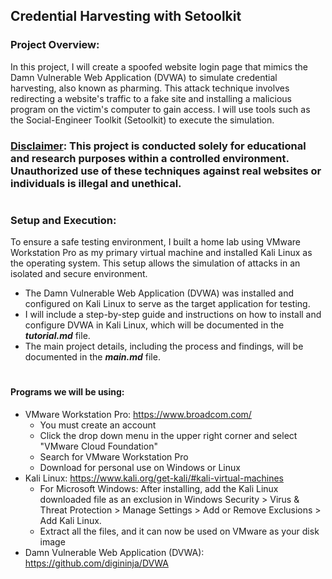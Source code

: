 ## Credential Harvesting with Setoolkit

### Project Overview:
In this project, I will create a spoofed website login page that mimics the Damn Vulnerable Web Application (DVWA) to simulate credential harvesting, also known as pharming. This attack technique involves redirecting a website's traffic to a fake site and installing a malicious program on the victim's computer to gain access. I will use tools such as the Social-Engineer Toolkit (Setoolkit) to execute the simulation.

### <ins>Disclaimer</ins>: This project is conducted solely for educational and research purposes within a controlled environment. Unauthorized use of these techniques against real websites or individuals is illegal and unethical.

#

### Setup and Execution:
To ensure a safe testing environment, I built a home lab using VMware Workstation Pro as my primary virtual machine and installed Kali Linux as the operating system. This setup allows the simulation of attacks in an isolated and secure environment.
  - The Damn Vulnerable Web Application (DVWA) was installed and configured on Kali Linux to serve as the target application for testing.
  - I will include a step-by-step guide and instructions on how to install and configure DVWA in Kali Linux, which will be documented in the <em>**tutorial.md**</em> file.
  - The main project details, including the process and findings, will be documented in the <em>**main.md**</em> file.

#

#### Programs we will be using: 
- VMware Workstation Pro: https://www.broadcom.com/
  - You must create an account
  - Click the drop down menu in the upper right corner and select "VMware Cloud Foundation"
  - Search for VMware Workstation Pro
  - Download for personal use on Windows or Linux
- Kali Linux: https://www.kali.org/get-kali/#kali-virtual-machines
  - For Microsoft Windows: After installing, add the Kali Linux downloaded file as an exclusion in Windows Security > Virus & Threat Protection > Manage Settings > Add or Remove Exclusions > Add Kali Linux.
  - Extract all the files, and it can now be used on VMware as your disk image
- Damn Vulnerable Web Application (DVWA): https://github.com/digininja/DVWA
